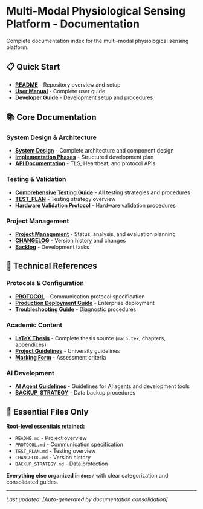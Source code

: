 # Multi-Modal Physiological Sensing Platform - Documentation

Complete documentation index for the multi-modal physiological sensing platform.

## 📋 Quick Start

- **[README](../README.md)** - Repository overview and setup
- **[User Manual](markdown/User_Manual.md)** - Complete user guide
- **[Developer Guide](markdown/Developer_Guide.md)** - Development setup and procedures

## 📚 Core Documentation

### System Design & Architecture
- **[System Design](System_Design.md)** - Complete architecture and component design
- **[Implementation Phases](Implementation_Phases.md)** - Structured development plan
- **[API Documentation](API_Documentation.md)** - TLS, Heartbeat, and protocol APIs

### Testing & Validation
- **[Comprehensive Testing Guide](Comprehensive_Testing_Guide.md)** - All testing strategies and procedures
- **[TEST_PLAN](../TEST_PLAN.md)** - Testing strategy overview
- **[Hardware Validation Protocol](markdown/Hardware_Validation_Protocol.md)** - Hardware validation procedures

### Project Management
- **[Project Management](Project_Management.md)** - Status, analysis, and evaluation planning
- **[CHANGELOG](../CHANGELOG.md)** - Version history and changes
- **[Backlog](markdown/Backlog.md)** - Development tasks

## 🔧 Technical References

### Protocols & Configuration
- **[PROTOCOL](../PROTOCOL.md)** - Communication protocol specification
- **[Production Deployment Guide](Production_Deployment_Guide.md)** - Enterprise deployment
- **[Troubleshooting Guide](Troubleshooting_Guide.md)** - Diagnostic procedures

### Academic Content
- **[LaTeX Thesis](latex/)** - Complete thesis source (`main.tex`, chapters, appendices)
- **[Project Guidelines](markdown/ProjectGuidelines_2024-25.md)** - University guidelines
- **[Marking Form](markdown/cs_project_marking_form_MEng_1819.md)** - Assessment criteria

### AI Development
- **[AI Agent Guidelines](ai_guidelines/)** - Guidelines for AI agents and development tools
- **[BACKUP_STRATEGY](../BACKUP_STRATEGY.md)** - Data backup procedures

## 🎯 Essential Files Only

**Root-level essentials retained:**
- `README.md` - Project overview
- `PROTOCOL.md` - Communication specification  
- `TEST_PLAN.md` - Testing overview
- `CHANGELOG.md` - Version history
- `BACKUP_STRATEGY.md` - Data protection

**Everything else organized in `docs/`** with clear categorization and consolidated guides.

---

*Last updated: [Auto-generated by documentation consolidation]*